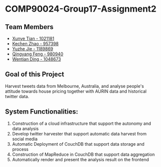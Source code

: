 # COMP90024-Group17-Assignment2

## Team Members
* [Xunye Tian - 1021181](https://github.com/yeager20001118)
* [Kechen Zhao - 957398](https://github.com/miniabby)
* [Yuzhe Jie - 1189869](https://github.com/Yuzhe710)
* [Qingyang Feng - 980940](https://github.com/claire-ef)
* [Wentian Ding - 1048673](https://github.com/dinggggggg)

## Goal of this Project
Harvest tweets data from Melbourne, Australia, and analyse people's attitude towards house pricing together with AURIN data and historical twitter data.

## System Functionalities:
1. Construction of a cloud infrastructure that support the autonomy and data analysis
2. Develop twitter harvester that support automatic data harvest from social media
3. Automatic Deployment of CouchDB that support data storage and process
4. Construction of MapReduce in CouchDB that support data aggregation 
5. Automatically render and present the analysis result on the frontend 
